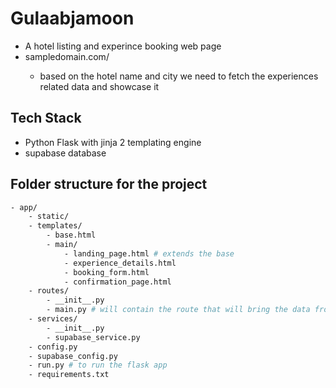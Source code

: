 # Gulaabjamoon

- A hotel listing and experince booking web page
- sampledomain.com/<hotelname>
  - based on the hotel name and city we need to fetch the experiences related data and showcase it

## Tech Stack

- Python Flask with jinja 2 templating engine
- supabase database


## Folder structure for the project
```bash
- app/
    - static/
    - templates/
        - base.html
        - main/
            - landing_page.html # extends the base
            - experience_details.html 
            - booking_form.html
            - confirmation_page.html
    - routes/
        - __init__.py
        - main.py # will contain the route that will bring the data from the database to render the webpage
    - services/
        - __init__.py
        - supabase_service.py
    - config.py
    - supabase_config.py
    - run.py # to run the flask app
    - requirements.txt

```